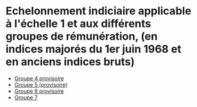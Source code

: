# Echelonnement indiciaire applicable à l'échelle 1 et aux différents groupes de rémunération, (en indices majorés du 1er juin 1968 et en anciens indices bruts)

- [Groupe 4 provisoire](groupe-4)
- [Groupe 5 (provisoire)](groupe-5)
- [Groupe 6 provisoire](groupe-6)
- [Groupe 7](groupe-7)
